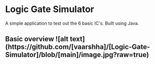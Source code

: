 # Logic Gate Simulator
<h> A simple application to test out the 6 basic IC's. Built using Java.

<h2> Basic overview
![alt text](https://github.com/[vaarshha]/[Logic-Gate-Simulator]/blob/[main]/image.jpg?raw=true)
  

